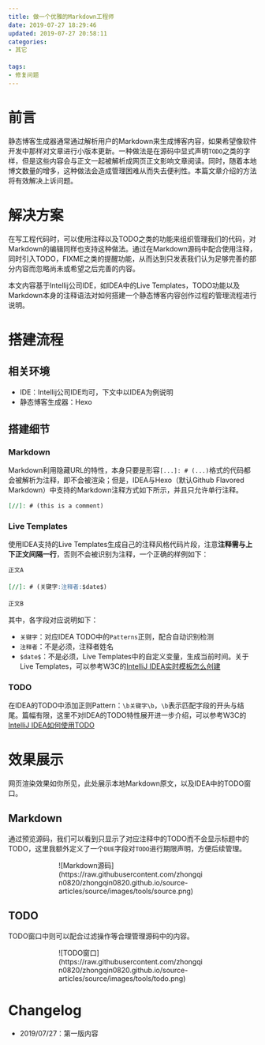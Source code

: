 ```yaml
---
title: 做一个优雅的Markdown工程师
date: 2019-07-27 18:29:46
updated: 2019-07-27 20:58:11
categories:
- 其它

tags:
- 修复问题
---
```

# 前言
静态博客生成器通常通过解析用户的Markdown来生成博客内容，如果希望像软件开发中那样对文章进行小版本更新。一种做法是在源码中显式声明`TODO`之类的字样，但是这些内容会与正文一起被解析成网页正文影响文章阅读。同时，随着本地博文数量的增多，这种做法会造成管理困难从而失去便利性。本篇文章介绍的方法将有效解决上诉问题。

<!-- more -->
# 解决方案
在写工程代码时，可以使用注释以及TODO之类的功能来组织管理我们的代码，对Markdown的编辑同样也支持这种做法。通过在Markdown源码中配合使用注释，同时引入TODO，FIXME之类的提醒功能，从而达到只发表我们认为足够完善的部分内容而忽略尚未或希望之后完善的内容。

本文内容基于Intellij公司IDE，如IDEA中的Live Templates，TODO功能以及Markdown本身的注释语法对如何搭建一个静态博客内容创作过程的管理流程进行说明。

# 搭建流程
## 相关环境
- IDE：Intellij公司IDE均可，下文中以IDEA为例说明
- 静态博客生成器：Hexo

## 搭建细节
### Markdown
Markdown利用隐藏URL的特性，本身只要是形容`[...]: # (...)`格式的代码都会被解析为注释，即不会被渲染；但是，IDEA与Hexo（默认Github Flavored Markdown）中支持的Markdown注释方式如下所示，并且只允许单行注释。
```markdown
[//]: # (this is a comment)
```

### Live Templates
使用IDEA支持的Live Templates生成自己的注释风格代码片段，注意**注释需与上下正文间隔一行**，否则不会被识别为注释，一个正确的样例如下：
```markdown
正文A

[//]: # (关键字:注释者:$date$)

正文B
```
其中，各字段对应说明如下：
- `关键字`：对应IDEA TODO中的`Patterns`正则，配合自动识别检测
- `注释者`：不是必须，注释者姓名
- `$date$`：不是必须，Live Templates中的自定义变量，生成当前时间。关于Live Templates，可以参考W3C的[IntelliJ IDEA实时模板怎么创建](https://www.w3cschool.cn/intellij_idea_doc/intellij_idea_doc-hnk72eaw.html)

### TODO
在IDEA的TODO中添加正则Pattern：`\b关键字\b`，`\b`表示匹配字段的开头与结尾。篇幅有限，这里不对IDEA的TODO特性展开进一步介绍，可以参考W3C的[IntelliJ IDEA如何使用TODO](https://www.w3cschool.cn/intellij_idea_doc/intellij_idea_doc-nx4b2dto.html)

[//]: # (TODO:Zoking:2019/07/27)
[//]: # (this is a hidden comment)
[//]: # (DUE:Zoking:2019/07/27)

# 效果展示
网页渲染效果如你所见，此处展示本地Markdown原文，以及IDEA中的TODO窗口。

## Markdown
通过预览源码，我们可以看到只显示了对应注释中的TODO而不会显示标题中的TODO，这里我额外定义了一个`DUE`字段对`TODO`进行期限声明，方便后续管理。
<div style="width: 300px; margin: auto">
![Markdown源码](https://raw.githubusercontent.com/zhongqin0820/zhongqin0820.github.io/source-articles/source/images/tools/source.png)
</div>

## TODO
TODO窗口中则可以配合过滤操作等合理管理源码中的内容。
<div style="width: 300px; margin: auto">
![TODO窗口](https://raw.githubusercontent.com/zhongqin0820/zhongqin0820.github.io/source-articles/source/images/tools/todo.png)
</div>

# Changelog
- 2019/07/27：第一版内容